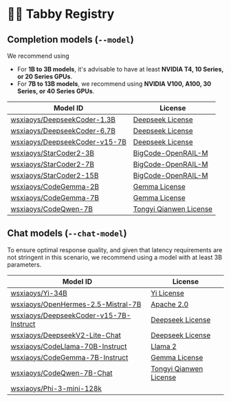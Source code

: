 # 🧑‍🔬 Tabby Registry

## Completion models (`--model`)

We recommend using

* For **1B to 3B models**, it's advisable to have at least **NVIDIA T4, 10 Series, or 20 Series GPUs**.
* For **7B to 13B models**, we recommend using **NVIDIA V100, A100, 30 Series, or 40 Series GPUs**.

| Model ID | License |
| -------- | ------- |
| [wsxiaoys/DeepseekCoder-1.3B](https://huggingface.co/deepseek-ai/deepseek-coder-1.3b-base) | [Deepseek License](https://github.com/deepseek-ai/deepseek-coder/blob/main/LICENSE-MODEL) |
| [wsxiaoys/DeepseekCoder-6.7B](https://huggingface.co/deepseek-ai/deepseek-coder-6.7b-base) | [Deepseek License](https://github.com/deepseek-ai/deepseek-coder/blob/main/LICENSE-MODEL) |
| [wsxiaoys/DeepseekCoder-v15-7B](https://huggingface.co/deepseek-ai/deepseek-coder-7b-base-v1.5) | [Deepseek License](https://github.com/deepseek-ai/deepseek-coder/blob/main/LICENSE-MODEL) |
| [wsxiaoys/StarCoder2-3B](https://huggingface.co/bigcode/starcoder2-3b) | [BigCode-OpenRAIL-M](https://huggingface.co/spaces/bigcode/bigcode-model-license-agreement) |
| [wsxiaoys/StarCoder2-7B](https://huggingface.co/bigcode/starcoder2-7b) | [BigCode-OpenRAIL-M](https://huggingface.co/spaces/bigcode/bigcode-model-license-agreement) |
| [wsxiaoys/StarCoder2-15B](https://huggingface.co/bigcode/starcoder2-15b) | [BigCode-OpenRAIL-M](https://huggingface.co/spaces/bigcode/bigcode-model-license-agreement) |
| [wsxiaoys/CodeGemma-2B](https://huggingface.co/google/codegemma-2b) | [Gemma License](https://ai.google.dev/gemma/terms) |
| [wsxiaoys/CodeGemma-7B](https://huggingface.co/google/codegemma-7b) | [Gemma License](https://ai.google.dev/gemma/terms) |
| [wsxiaoys/CodeQwen-7B](https://huggingface.co/Qwen/CodeQwen1.5-7B-Chat) | [Tongyi Qianwen License](https://github.com/QwenLM/Qwen/blob/main/Tongyi%20Qianwen%20LICENSE%20AGREEMENT) |


## Chat models (`--chat-model`)

To ensure optimal response quality, and given that latency requirements are not stringent in this scenario, we recommend using a model with at least 3B parameters.

| Model ID | License |
| -------- | ------- |
| [wsxiaoys/Yi-34B](https://huggingface.co/01-ai/Yi-34B) | [Yi License](https://huggingface.co/01-ai/Yi-34B/blob/main/LICENSE) |
| [wsxiaoys/OpenHermes-2.5-Mistral-7B](https://huggingface.co/teknium/OpenHermes-2.5-Mistral-7B) | [Apache 2.0](https://choosealicense.com/licenses/apache-2.0/) |
| [wsxiaoys/DeepseekCoder-v15-7B-Instruct](https://huggingface.co/deepseek-ai/deepseek-coder-7b-instruct-v1.5) | [Deepseek License](https://github.com/deepseek-ai/deepseek-coder/blob/main/LICENSE-MODEL) |
| [wsxiaoys/DeepseekV2-Lite-Chat](https://huggingface.co/deepseek-ai/DeepSeek-V2-Lite) | [Deepseek License](https://github.com/deepseek-ai/deepseek-coder/blob/main/LICENSE-MODEL) |
| [wsxiaoys/CodeLlama-70B-Instruct](https://huggingface.co/codellama/CodeLlama-70b-Instruct-hf) | [Llama 2](https://ai.meta.com/llama/license/) |
| [wsxiaoys/CodeGemma-7B-Instruct](https://huggingface.co/google/codegemma-7b-it) | [Gemma License](https://ai.google.dev/gemma/terms) |
| [wsxiaoys/CodeQwen-7B-Chat](https://huggingface.co/Qwen/CodeQwen1.5-7B-Chat) | [Tongyi Qianwen License](https://github.com/QwenLM/Qwen/blob/main/Tongyi%20Qianwen%20LICENSE%20AGREEMENT) |
| [wsxiaoys/Phi-3-mini-128k](https://huggingface.co/microsoft/Phi-3-mini-128k-instruct) | []() |
